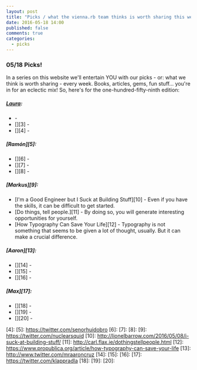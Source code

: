 ```yaml
---
layout: post
title: "Picks / what the vienna.rb team thinks is worth sharing this week"
date: 2016-05-18 14:00
published: false
comments: true
categories:
  - picks
---
```


### 05/18 Picks!

In a series on this website we'll entertain YOU with our picks - or: what we think is worth sharing - every week.
Books, articles, gems, fun stuff... you're in for an eclectic mix! So, here's for the one-hundred-fifty-ninth edition:

##### [Laura][1]:
- [][2] - 
- [][3] - 
- [][4] - 

##### [Ramón][5]:
- [][6] -
- [][7] -
- [][8] - 

##### [Markus][9]:
- [I'm a Good Engineer but I Suck at Building Stuff][10] - Even if you have the skills, it can be difficult to get started.
- [Do things, tell people.][11] - By doing so, you will generate interesting opportunities for yourself.
- [How Typography Can Save Your Life][12] - Typography is not something that seems to be given a lot of thought, usually. But it can make a crucial difference.

##### [Aaron][13]:
- [][14] - 
- [][15] - 
- [][16] - 

##### [Max][17]:
- [][18] - 
- [][19] - 
- [][20] - 

[1]: http://www.twitter.com/alicetragedy
[2]: 
[3]: 
[4]: 
[5]: https://twitter.com/senorhuidobro
[6]:
[7]:
[8]:
[9]: https://twitter.com/nuclearsquid
[10]: http://lionelbarrow.com/2016/05/08/i-suck-at-building-stuff/
[11]: http://carl.flax.ie/dothingstellpeople.html
[12]: https://www.propublica.org/article/how-typography-can-save-your-life
[13]: http://www.twitter.com/mraaroncruz
[14]: 
[15]: 
[16]: 
[17]: https://twitter.com/klappradla
[18]: 
[19]: 
[20]: 

